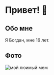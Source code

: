 # Привет! 👋

## Обо мне
Я Богдан, мне 16 лет.

## Фото
![мой люимый мем](https://i.pinimg.com/736x/30/18/23/3018234e4dd26e16b62b71485ac3b918.jpg)
